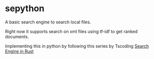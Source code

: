 # sepython

A basic search engine to search local files.

Right now it supports search on xml files using tf-idf to get ranked documents.

Implementing this in python by following this series by Tscoding [Search Engine in Rust](https://www.youtube.com/playlist?list=PLpM-Dvs8t0VZXC-91PpIp-eAt0WF5SKEv)
